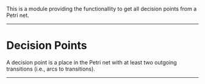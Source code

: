 This is a module providing the functionallity to get all decision points from a Petri net. 

---

# Decision Points #
A decision point is a place in the Petri net with at least two outgoing transitions (i.e., arcs to transitions).

---